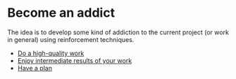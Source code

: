 # Become an addict

The idea is to develop some kind of addiction to the current project (or work in general) using reinforcement techniques.

* [Do a high-quality work](technique-high-quality.md)
* [Enjoy intermediate results of your work](technique-deliver-frequently.md)
* [Have a plan](technique-have-a-plan.md)
